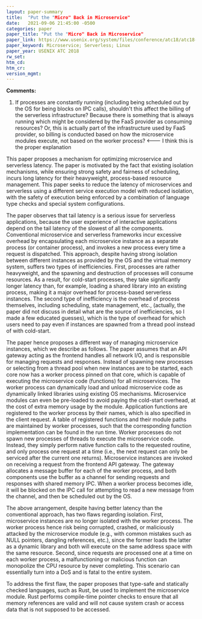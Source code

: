 ```yaml
---
layout: paper-summary
title:  "Put the "Micro" Back in Microservice"
date:   2021-09-06 21:45:00 -0500
categories: paper
paper_title: "Put the "Micro" Back in Microservice"
paper_link: https://www.usenix.org/system/files/conference/atc18/atc18-boucher.pdf
paper_keyword: Microservice; Serverless; Linux
paper_year: USENIX ATC 2018
rw_set:
htm_cd:
htm_cr:
version_mgmt:
---
```


**Comments:**

1. If processes are constantly running (including being scheduled out by the OS for being blocks on IPC 
   calls), shouldn't this affect the billing of the serverless infrastructure? 
   Because there is something that is always running which might be considered by the FaaS provider as consuming 
   resources?
   Or, this is actually part of the infrastructure used by FaaS provider, so billing is conducted based on how
   the microservice modules execute, not based on the worker process? <--- I think this is the proper explanation

This paper proposes a mechanism for optimizing microservice and serverless latency. The paper is motivated by the 
fact that existing isolation mechanisms, while ensuring strong safety and fairness of scheduling, incurs long latency
for their heavyweight, process-based resource management. This paper seeks to reduce the latency of microservices
and serverless using a different service execution model with reduced isolation, with the safety of execution being 
enforced by a combination of language type checks and special system configurations.

The paper observes that tail latency is a serious issue for serverless applications, because the user experience of 
interactive applications depend on the tail latency of the slowest of all the components. 
Conventional microservice and serverless frameworks incur excessive overhead by encapsulating each microservice
instance as a separate process (or container process), and invokes a new process every time a request is dispatched.
This approach, despite having strong isolation between different instances as provided by the OS and the virtual memory
system, suffers two types of inefficiencies. First, processes are rather heavyweight, and the spawning and destruction
of processes will consume resources. As a result, for cold-start processes, they take significantly longer latency than,
for example, loading a shared library into an existing process, making it a major overhead for process-based serverless 
instances. The second type of inefficiency is the overhead of process themselves, including scheduling, state 
management, etc., (actually, the paper did not discuss in detail what are the source of inefficiencies, so I made a few
educated guesses), which is the type of overhead for which users need to pay even if instances are spawned from a 
thread pool instead of with cold-start.

The paper hence proposes a different way of managing microservice instances, which we describe as follows. 
The paper assumes that an API gateway acting as the frontend handles all network I/O, and is responsible for managing
requests and responses. 
Instead of spawning new processes or selecting from a thread pool when new instances are to be started, each core
now has a worker process pinned on that core, which is capable of executing the microservice code (functions) for all 
microservices.
The worker process can dynamically load and unload microservice code as dynamically linked libraries using existing 
OS mechanisms. Microservice modules can even be pre-loaded to avoid paying the cold-start overhead, at the cost of
extra memory usage by the module. Application functions are registered to the worker process by their names, 
which is also specified in the client request. A table of registered functions and their module paths are maintained
by worker processes, such that the corresponding function implementation can be found in the run time.
Worker processes do not spawn new processes of threads to execute the microservice code. Instead, they simply
perform native function calls to the requested routine, and only process one request at a time (i.e., the next request
can only be serviced after the current one returns).
Microservice instances are invoked on receiving a request from the frontend API gateway. The gateway allocates a 
message buffer for each of the worker process, and both components use the buffer as a channel for sending 
requests and responses with shared memory IPC.
When a worker process becomes idle, it will be blocked on the IPC call for attempting to read a new message from
the channel, and then be scheduled out by the OS.

The above arrangement, despite having better latency than the conventional approach, has two flaws regarding isolation.
First, microservice instances are no longer isolated with the worker process.
The worker process hence risk being corrupted, crashed, or maliciously attacked by the microservice module (e.g.,
with common mistakes such as NULL pointers, dangling references, etc.),
since the former loads the latter as a dynamic library and both will execute on the same address space with the same 
resource.
Second, since requests are processed one at a time on each worker process, a malfunctioning or malicious function
can monopolize the CPU resource by never completing. This scenario can essentially turn into a DoS and is fatal to
the entire system.

To address the first flaw, the paper proposes that type-safe and statically checked languages, such as Rust, be used
to implement the microservice module. Rust performs compile-time pointer checks to ensure that all memory references
are valid and will not cause system crash or access data that is not supposed to be accessed.


